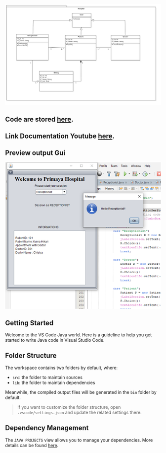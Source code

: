 ![image](ClassDiagram.png)
## Code are stored [here](https://github.com/marzukiadji/ProjectUAS-OOP/tree/main/src/main/java/com/mycompany/hospital/SMD1).  
## Link Documentation Youtube [here](https://youtu.be/c7eXuZ4Pdt0).  
## Preview output Gui
![image](preview.png)  
## Getting Started

Welcome to the VS Code Java world. Here is a guideline to help you get started to write Java code in Visual Studio Code.

## Folder Structure

The workspace contains two folders by default, where:

- `src`: the folder to maintain sources
- `lib`: the folder to maintain dependencies

Meanwhile, the compiled output files will be generated in the `bin` folder by default.

> If you want to customize the folder structure, open `.vscode/settings.json` and update the related settings there.

## Dependency Management

The `JAVA PROJECTS` view allows you to manage your dependencies. More details can be found [here](https://github.com/microsoft/vscode-java-dependency#manage-dependencies).
